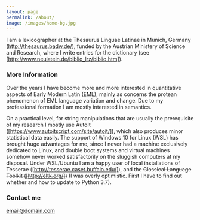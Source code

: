 ```yaml
---
layout: page
permalink: /about/
image: /images/home-bg.jpg 
---
```


I am a lexicographer at the Thesaurus Linguae Latinae in Munich, Germany (<http://thesaurus.badw.de/>), funded by the Austrian Ministery of Science and Research, where I write entries for the dictionary (see [http://www.neulatein.de/biblio_lrz/biblio.htm]). 

### More Information

Over the years I have become more and more interested in quantitative aspects of Early Modern Latin (EML), mainly as concerns the protean phenomenon of EML language variation and change. Due to my professional formation I am mostly interested in semantics. 

On a practical level, for string manipulations that are usually the prerequisite of my research I mostly use AutoIt ([https://www.autoitscript.com/site/autoit/]), which also produces minor statistical data easily. The support of Windows 10 for Linux (WSL) has brought huge advantages for me, since I never had a machine exclusively dedicated to Linux, and double boot systems and virtual machines somehow never worked satisfactorily on the sluggish computers at my disposal. Under WSL/Ubuntu I am a happy user of local installations of Tesserae ([http://tesserae.caset.buffalo.edu/]), and the ~~Classical Language Toolkit ([http://cltk.org/])~~ (I was overly optimistic. First I have to find out whether and how to update to Python 3.7). 

### Contact me

[email@domain.com](mailto:email@domain.com)
